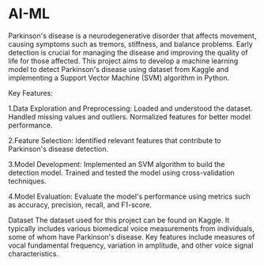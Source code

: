 # AI-ML
Parkinson's disease is a neurodegenerative disorder that affects movement, causing symptoms such as tremors, stiffness, and balance problems. Early detection is crucial for managing the disease and improving the quality of life for those affected. This project aims to develop a machine learning model to detect Parkinson's disease using dataset from Kaggle and implementing a Support Vector Machine (SVM) algorithm in Python.

Key Features: 

1.Data Exploration and Preprocessing:
Loaded and understood the dataset.
Handled missing values and outliers.
Normalized features for better model performance.

2.Feature Selection:
Identified relevant features that contribute to Parkinson's disease detection.

3.Model Development:
Implemented an SVM algorithm to build the detection model.
Trained and tested the model using cross-validation techniques.

4.Model Evaluation:
Evaluate the model's performance using metrics such as accuracy, precision, recall, and F1-score.

Dataset
The dataset used for this project can be found on Kaggle. It typically includes various biomedical voice measurements from individuals, some of whom have Parkinson's disease. Key features include measures of vocal fundamental frequency, variation in amplitude, and other voice signal characteristics.

